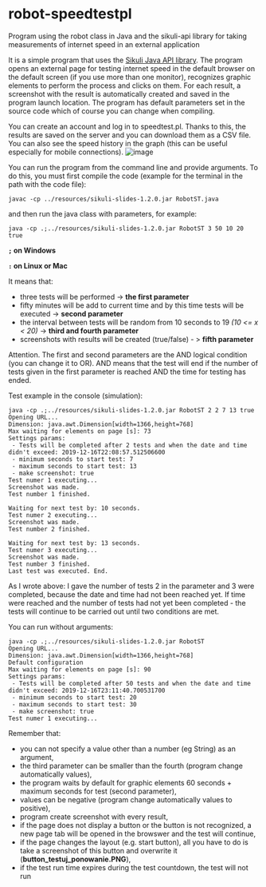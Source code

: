 # robot-speedtestpl
Program using the robot class in Java and the sikuli-api library for taking measurements of internet speed in an external application

It is a simple program that uses the [Sikuli Java API library](https://code.google.com/archive/p/sikuli-api/). The program opens an external page for testing internet speed in the default browser on the default screen (if you use more than one monitor), recognizes graphic elements to perform the process and clicks on them. For each result, a screenshot with the result is automatically created and saved in the program launch location. The program has default parameters set in the source code which of course you can change when compiling.

You can create an account and log in to speedtest.pl. Thanks to this, the results are saved on the server and you can download them as a CSV file. You can also see the speed history in the graph (this can be useful especially for mobile connections).
![image](https://user-images.githubusercontent.com/26818304/70943850-1631f000-2052-11ea-825a-d04863160749.png)

You can run the program from the command line and provide arguments. To do this, you must first compile the code (example for the terminal in the path with the code file):

`javac -cp ../resources/sikuli-slides-1.2.0.jar RobotST.java`

and then run the java class with parameters, for example:

`java -cp .;../resources/sikuli-slides-1.2.0.jar RobotST 3 50 10 20 true`

**`;` on Windows**

**`:` on Linux or Mac**

It means that:
- three tests will be performed -> **the first parameter**
- fifty minutes will be add to current time and by this time tests will be executed -> **second parameter**
- the interval between tests will be random from 10 seconds to 19 *(10 <= x < 20)* -> **third and fourth parameter**
- screenshots with results will be created (true/false) - > **fifth parameter**

Attention. The first and second parameters are the AND logical condition (you can change it to OR). AND means that the test will end if the number of tests given in the first parameter is reached AND the time for testing has ended.

Test example in the console (simulation):
```
java -cp .;../resources/sikuli-slides-1.2.0.jar RobotST 2 2 7 13 true
Opening URL...
Dimension: java.awt.Dimension[width=1366,height=768]
Max waiting for elements on page [s]: 73
Settings params:
 - Tests will be completed after 2 tests and when the date and time didn't exceed: 2019-12-16T22:08:57.512506600
 - minimum seconds to start test: 7
 - maximum seconds to start test: 13
 - make screenshot: true
Test numer 1 executing...
Screenshot was made.
Test number 1 finished.

Waiting for next test by: 10 seconds.
Test numer 2 executing...
Screenshot was made.
Test number 2 finished.

Waiting for next test by: 13 seconds.
Test numer 3 executing...
Screenshot was made.
Test number 3 finished.
Last test was executed. End.
```
As I wrote above: I gave the number of tests 2 in the parameter and 3 were completed, because the date and time had not been reached yet. If time were reached and the number of tests had not yet been completed - the tests will continue to be carried out until two conditions are met.

You can run without arguments:
```
java -cp .;../resources/sikuli-slides-1.2.0.jar RobotST
Opening URL...
Dimension: java.awt.Dimension[width=1366,height=768]
Default configuration
Max waiting for elements on page [s]: 90
Settings params:
 - Tests will be completed after 50 tests and when the date and time didn't exceed: 2019-12-16T23:11:40.700531700
 - minimum seconds to start test: 20
 - maximum seconds to start test: 30
 - make screenshot: true
Test numer 1 executing...
```

Remember that:
- you can not specify a value other than a number (eg String) as an argument,
- the third parameter can be smaller than the fourth (program change automatically values),
- the program waits by default for graphic elements 60 seconds + maximum seconds for test (second parameter),
- values can be negative (program change automatically values to positive),
- program create screenshot with every result,
- if the page does not display a button or the button is not recognized, a new page tab will be opened in the browswer and the test will continue,
- if the page changes the layout (e.g. start button), all you have to do is take a screenshot of this button and overwrite it (__button_testuj_ponowanie.PNG__),
- if the test run time expires during the test countdown, the test will not run
